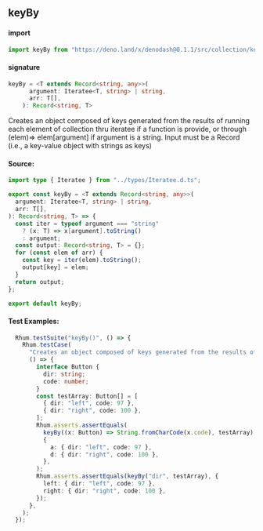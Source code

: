 
## keyBy

#### import
```typescript
import keyBy from "https://deno.land/x/denodash@0.1.1/src/collection/keyBy.ts"
```

#### signature
```typescript
keyBy = <T extends Record<string, any>>(
      argument: Iteratee<T, string> | string,
      arr: T[],
    ): Record<string, T>
```

Creates an object composed of keys generated from the results of running each element of collection thru iteratee if a function is provide, or through (elem)=> elem[argument] if argument is a string. Input must be a Record (i.e., a key-value object with strings as keys)

#### Source:

```typescript
import type { Iteratee } from "../types/Iteratee.d.ts";

export const keyBy = <T extends Record<string, any>>(
  argument: Iteratee<T, string> | string,
  arr: T[],
): Record<string, T> => {
  const iter = typeof argument === "string"
    ? (x: T) => x[argument].toString()
    : argument;
  const output: Record<string, T> = {};
  for (const elem of arr) {
    const key = iter(elem).toString();
    output[key] = elem;
  }
  return output;
};

export default keyBy;

```

#### Test Examples: 

```typescript
  Rhum.testSuite("keyBy()", () => {
    Rhum.testCase(
      "Creates an object composed of keys generated from the results of running each element of collection thru iteratee.",
      () => {
        interface Button {
          dir: string;
          code: number;
        }
        const testArray: Button[] = [
          { dir: "left", code: 97 },
          { dir: "right", code: 100 },
        ];
        Rhum.asserts.assertEquals(
          keyBy((x: Button) => String.fromCharCode(x.code), testArray),
          {
            a: { dir: "left", code: 97 },
            d: { dir: "right", code: 100 },
          },
        );
        Rhum.asserts.assertEquals(keyBy("dir", testArray), {
          left: { dir: "left", code: 97 },
          right: { dir: "right", code: 100 },
        });
      },
    );
  });
```

  